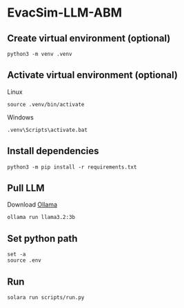 # EvacSim-LLM-ABM

## Create virtual environment (optional)
```
python3 -m venv .venv
```

## Activate virtual environment (optional)
Linux
```
source .venv/bin/activate
```
Windows
```
.venv\Scripts\activate.bat
```

## Install dependencies
```
python3 -m pip install -r requirements.txt
```

## Pull LLM
Download [Ollama](https://ollama.com/download)
```
ollama run llama3.2:3b
```

## Set python path
```
set -a
source .env
```

## Run
```
solara run scripts/run.py
```

